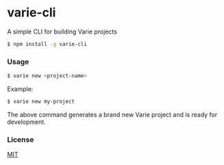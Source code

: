 # varie-cli

A simple CLI for building Varie projects

``` bash
$ npm install -g varie-cli
```

### Usage

``` bash
$ varie new <project-name>
```

Example:

``` bash
$ varie new my-project
```

The above command generates a brand new Varie project and is ready for development.

### License

[MIT](http://opensource.org/licenses/MIT)